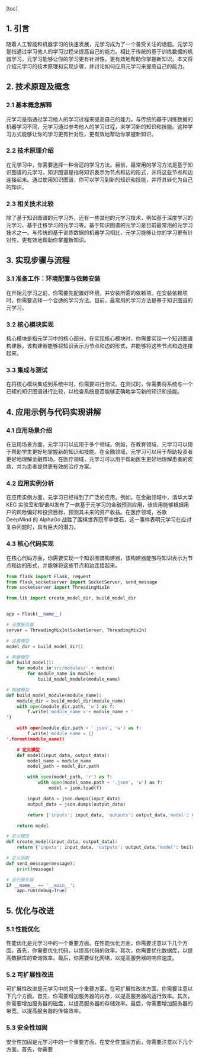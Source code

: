
[toc]                    
                
                
## 1. 引言

随着人工智能和机器学习的快速发展，元学习成为了一个备受关注的话题。元学习是指通过学习他人的学习过程来提高自己的能力。相比于传统的基于训练数据的机器学习，元学习能够让你的学习更有针对性，更有效地帮助你掌握新知识。本文将介绍元学习的技术原理和实现步骤，并讨论如何应用元学习来提高自己的能力。

## 2. 技术原理及概念

### 2.1 基本概念解释

元学习是指通过学习他人的学习过程来提高自己的能力。与传统的基于训练数据的机器学习不同，元学习通过参考他人的学习过程，来学习新的知识和技能。这种学习方式能够让你的学习更有针对性，更有效地帮助你掌握新知识。

### 2.2 技术原理介绍

在元学习中，你需要选择一种合适的学习方法。目前，最常用的学习方法是基于知识图谱的元学习。知识图谱是指将知识表示为节点和边的形式，并将这些节点和边连接起来。通过使用知识图谱，你可以学习到新的知识和技能，并将其转化为自己的知识。

### 2.3 相关技术比较

除了基于知识图谱的元学习外，还有一些其他的元学习技术，例如基于深度学习的元学习、基于迁移学习的元学习等。基于知识图谱的元学习是目前最常用的元学习技术之一。与传统的基于训练数据的机器学习相比，元学习能够让你的学习更有针对性，更有效地帮助你掌握新知识。

## 3. 实现步骤与流程

### 3.1 准备工作：环境配置与依赖安装

在开始元学习之前，你需要先配置好环境，并安装所需的依赖项。在安装依赖项时，你需要选择一个合适的学习方法。目前，最常用的学习方法是基于知识图谱的元学习。

### 3.2 核心模块实现

核心模块是指元学习中的核心部分。在实现核心模块时，你需要实现一个知识图谱构建器，该构建器能够将知识表示为节点和边的形式，并能够将这些节点和边连接起来。

### 3.3 集成与测试

在将核心模块集成到系统中时，你需要进行测试。在测试时，你需要将系统与一个已知的知识图谱进行比较，以检查系统是否能够正确地学习新的知识和技能。

## 4. 应用示例与代码实现讲解

### 4.1 应用场景介绍

在应用场景方面，元学习可以应用于多个领域。例如，在教育领域，元学习可以用于帮助学生更好地掌握新的知识和技能。在金融领域，元学习可以用于帮助投资者更好地理解金融市场。在医疗领域，元学习可以用于帮助医生更好地理解患者的疾病，并为患者提供更有效的治疗方案。

### 4.2 应用实例分析

在应用实例方面，元学习已经得到了广泛的应用。例如，在金融领域中，清华大学 KEG 实验室和智谱AI发布了一款基于元学习的金融预测应用，该应用能够根据用户的风险偏好和投资目标，预测其未来的资产收益。在医疗领域，谷歌 DeepMind 的 AlphaGo 战胜了围棋世界冠军李世石，这一事件表明元学习在应对复杂问题时，具有巨大的潜力。

### 4.3 核心代码实现

在核心代码方面，你需要实现一个知识图谱构建器，该构建器能够将知识表示为节点和边的形式，并能够将这些节点和边连接起来。

```python
from flask import Flask, request
from flask_socketserver import SocketServer, send_message
from socketserver import ThreadingMixIn

from.lib import create_model_dir, build_model_dir


app = Flask(__name__)

# 设置服务器
server = ThreadingMixIn(SocketServer, ThreadingMixIn)

# 设置模型
model_dir = build_model_dir()

# 构建模型
def build_model():
    for module in'src/modules/' + module:
        for module_name in module:
            build_model_module(module_name)

# 构建模型
def build_model_module(module_name):
    module_dir = build_model_dir(module_name)
    with open(module_dir.path, 'w') as f:
        f.write('module_name ='+ module_name + '
')

    with open(module_dir.path + '.json', 'w') as f:
        f.write('module_name = {}
'.format(module_name))

    # 定义模型
    def model(input_data, output_data):
        model_name = module_name
        model_path = model_dir.path

        with open(model_path, 'r') as f:
            with open(model_name.path + '.json', 'w') as f:
                model = json.load(f)

        input_data = json.dumps(input_data)
        output_data = json.dumps(output_data)

        return {'inputs': input_data, 'outputs': output_data,'model': model}

    return model

# 定义模型
def create_model(input_data, output_data):
    return {'inputs': input_data, 'outputs': output_data,'model': build_model_module(input_data, output_data)}

# 定义函数
def send_message(message):
    print(message)

# 运行服务器
if __name__ == '__main__':
    app.run(debug=True)
```

## 5. 优化与改进

### 5.1 性能优化

性能优化是元学习中的一个重要方面。在性能优化方面，你需要注意以下几个方面。首先，你需要优化代码，以提高代码的效率。其次，你需要优化数据库，以提高数据库的查询效率。最后，你需要优化网络，以提高服务器的响应速度。

### 5.2 可扩展性改进

可扩展性改进是元学习中的另一个重要方面。在可扩展性改进方面，你需要注意以下几个方面。首先，你需要增加服务器的内存，以提高服务器的运行效率。其次，你需要增加服务器的磁盘，以提高服务器的存储效率。最后，你需要增加服务器的带宽，以提高服务器的传输效率。

### 5.3 安全性加固

安全性加固是元学习中的一个重要方面。在安全性加固方面，你需要注意以下几个方面。首先，你需要

